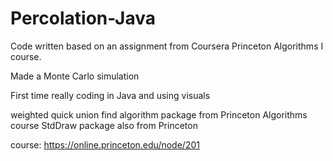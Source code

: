 # Percolation-Java
Code written based on an assignment from Coursera Princeton Algorithms I course. 

Made a Monte Carlo simulation

First time really coding in Java and using visuals

weighted quick union find algorithm package from Princeton Algorithms course
StdDraw package also from Princeton

course: https://online.princeton.edu/node/201
